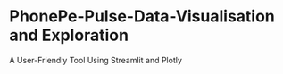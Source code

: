 # PhonePe-Pulse-Data-Visualisation and Exploration
  A User-Friendly Tool Using Streamlit and Plotly 
